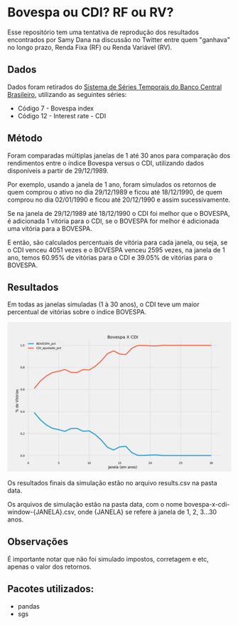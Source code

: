 # Bovespa ou CDI? RF ou RV?

Esse repositório tem uma tentativa de reprodução dos resultados encontrados por Samy Dana na discussão no Twitter entre quem "ganhava" no longo prazo, Renda Fixa (RF) ou Renda Variável (RV).

## Dados

Dados foram retirados do [Sistema de Séries Temporais do Banco Central Brasileiro](https://www3.bcb.gov.br/sgspub/), utilizando as seguintes séries:
- Código 7 - Bovespa index
- Código 12 - Interest rate - CDI

## Método

Foram comparadas múltiplas janelas de 1 até 30 anos para comparação dos rendimentos entre o índice Bovespa versus o CDI, utilizando dados disponíveis a partir de 29/12/1989.

Por exemplo, usando a janela de 1 ano, foram simulados os retornos de quem comprou o ativo no dia 29/12/1989 e ficou até 18/12/1990, de quem comprou no dia 02/01/1990 e ficou até 20/12/1990 e assim sucessivamente.

Se na janela de 29/12/1989 até 18/12/1990 o CDI foi melhor que o BOVESPA, é adicionada 1 vitória para o CDI, se o BOVESPA for melhor é adicionada uma vitória para a BOVESPA.

E então, são calculados percentuais de vitória para cada janela, ou seja, se o CDI venceu 4051 vezes e o BOVESPA venceu 2595 vezes, na janela de 1 ano, temos 60.95% de vitórias para o CDI e 39.05% de vitórias para o BOVESPA.

## Resultados

Em todas as janelas simuladas (1 à 30 anos), o CDI teve um maior percentual de vitórias sobre o índice BOVESPA.

![resultados](data/bovespa-x-cdi.png)

Os resultados finais da simulação estão no arquivo results.csv na pasta data.

Os arquivos de simulação estão na pasta data, com o nome bovespa-x-cdi-window-{JANELA}.csv, onde {JANELA} se refere à janela de 1, 2, 3...30 anos.

## Observações

É importante notar que não foi simulado impostos, corretagem e etc, apenas o valor dos retornos.

## Pacotes utilizados:
- pandas
- sgs

